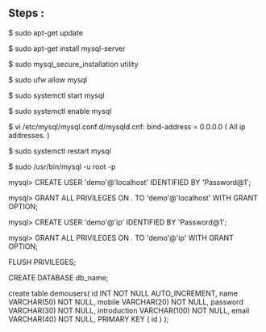 
<h2>Steps : </h2>

$ sudo apt-get update

$ sudo apt-get install mysql-server

$ sudo mysql_secure_installation utility

$ sudo ufw allow mysql

$ sudo systemctl start mysql

$ sudo systemctl enable mysql

$ vi /etc/mysql/mysql.conf.d/mysqld.cnf: bind-address = 0.0.0.0 ( All ip addresses. )

$ sudo systemctl restart mysql

$ sudo /usr/bin/mysql -u root -p

mysql> CREATE USER 'demo'@'localhost' IDENTIFIED BY 'Password@1';

mysql> GRANT ALL PRIVILEGES ON *.* TO 'demo'@'localhost' WITH GRANT OPTION;

mysql> CREATE USER 'demo'@'ip' IDENTIFIED BY 'Password@1';

mysql> GRANT ALL PRIVILEGES ON *.* TO 'demo'@'ip'  WITH GRANT OPTION;

 
 FLUSH PRIVILEGES;
 
 CREATE DATABASE db_name;
 
 create table demousers(
 id INT NOT NULL AUTO_INCREMENT,
 name VARCHAR(50) NOT NULL,
 mobile VARCHAR(20) NOT NULL,
 password VARCHAR(30) NOT NULL,
 introduction VARCHAR(100) NOT NULL,
 email VARCHAR(40) NOT NULL,
 PRIMARY KEY ( id )
 );
